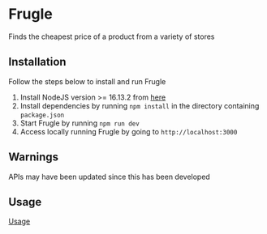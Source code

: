 # Frugle

Finds the cheapest price of a product from a variety of stores


## Installation
Follow the steps below to install and run Frugle

1. Install NodeJS version >= 16.13.2 from [here](https://nodejs.org/en/)
2. Install dependencies by running `npm install` in the directory containing `package.json`
3. Start Frugle by running `npm run dev`
4. Access locally running Frugle by going to `http://localhost:3000`

## Warnings
APIs may have been updated since this has been developed

## Usage
[Usage](https://user-images.githubusercontent.com/99058392/183321980-ab270db8-dfd9-42bd-a5d7-05919e04029c.mp4)

